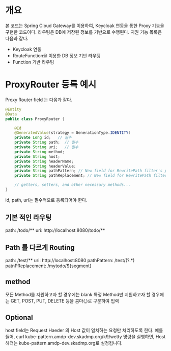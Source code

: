 # 개요
본 코드는 Spring Cloud Gateway를 이용하여, Keycloak 연동을 통한 Proxy 기능을 구현한 코드이다.
라우팅은 DB에 저장된 정보를 기반으로 수행된다. 
지원 기능 목록은 다음과 같다.
- Keycloak 연동
- RouteFunction을 이용한 DB 정보 기반 라우팅
- Function 기반 라우팅


# ProxyRouter 등록 예시
Proxy Router field 는 다음과 같다.
```java
@Entity
@Data
public class ProxyRouter {

    @Id
    @GeneratedValue(strategy = GenerationType.IDENTITY)
    private Long id;   // 필수
    private String path;  // 필수
    private String uri;   // 필수
    private String method;
    private String host;
    private String headerName;
    private String headerValue;
    private String pathPattern; // New field for RewritePath filter's pattern (e.g. "/api/v1/users/(?<segment>.*)")
    private String pathReplacement; // New field for RewritePath filter's replacement value (e.g. "/todo/${segment}")

    // getters, setters, and other necessary methods...
}
```
id, path, uri는 필수적으로 등록되어야 한다.

## 기본 적인 라우팅
path: /todo/**
uri: http://localhost:8080/todo/**

## Path 를 다르게 Routing 

path: /test/**
uri: http://localhost:8080
pathPattern: /test/(?<segment>.*)
patnPReplacement: /mytodo/${segment}

## method
모든 Method를 지원하고자 할 경우에는 blank
특정 Method만 지원하고자 할 경우에는 GET, POST, PUT, DELETE 등을 콤마(,)로 구분하여 입력


## Optional
host field는 Request Haeder 의 Host 값이 일치하는 요청만 처리하도록 한다. 
예를들어, curl kube-pattern.amdp-dev.skadmp.org/k9/wetty 명령을 실행하면, Host 헤더는 kube-pattern.amdp-dev.skadmp.org로 설정됩니다.


